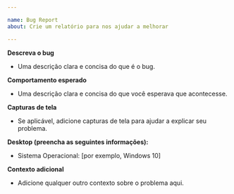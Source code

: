 ```yaml
---

name: Bug Report
about: Crie um relatório para nos ajudar a melhorar

---
```


**Descreva o bug**
 - Uma descrição clara e concisa do que é o bug.

**Comportamento esperado**
 - Uma descrição clara e concisa do que você esperava que acontecesse.

**Capturas de tela**
 - Se aplicável, adicione capturas de tela para ajudar a explicar seu problema.

**Desktop (preencha as seguintes informações):**
 - Sistema Operacional: [por exemplo, Windows 10]

**Contexto adicional**
 - Adicione qualquer outro contexto sobre o problema aqui.
